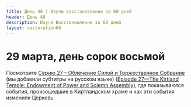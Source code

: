 ```yaml
---
title: Дeнь 48 | Изучи восстановление за 60 дней
header: День 48
description: Изучи Восстановление за 60 дней
layout: restoration60
---
```


# 29 марта, день сорок восьмой

Посмотрите [Серию 27 – Облечение Силой и Торжественное Собрание](https://youtu.be/tZb3_egViu0) (мы добавили субтитры на русском языке) ([Episode 27—The Kirtland Temple: Endowment of Power and Solemn Assembly](https://www.churchofjesuschrist.org/media-library/video/2009-02-1027-episode-27-the-kirtland-temple-endowment-of-power-and-solemn-assembly?lang=eng&_r=1)), где показываются события, произошедшие в Киртландском храме и как эти события изменили Церковь.
